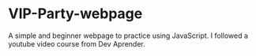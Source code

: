 # VIP-Party-webpage
A simple and beginner webpage to practice using JavaScript. I followed a youtube video course from Dev Aprender.
